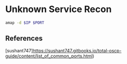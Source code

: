 # Unknown Service Recon

```bash
amap -d $IP $PORT
```


## References
[sushant747]https://sushant747.gitbooks.io/total-oscp-guide/content/list_of_common_ports.html)